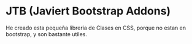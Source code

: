 # JTB (Javiert Bootstrap Addons)

He creado esta pequeña libreria de Clases en CSS, porque no estan en bootstrap, y son bastante utiles.

